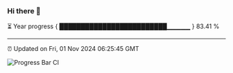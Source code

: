 ### Hi there 👋

⏳ Year progress { █████████████████████████▁▁▁▁▁ } 83.41 %

---

⏰ Updated on Fri, 01 Nov 2024 06:25:45 GMT

![Progress Bar CI](https://github.com/liununu/liununu/workflows/Progress%20Bar%20CI/badge.svg)
